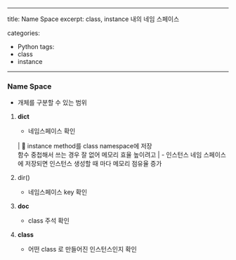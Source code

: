 ---
title: Name Space
excerpt: class, instance 내의 네임 스페이스

categories:
  - Python
tags:
  - class
  - instance
----
### Name Space
- 개체를 구분할 수 있는 범위

1. __dict__
   - 네임스페이스 확인
   
   | 📌 instance method를 class namespace에 저장 <br/> 함수 중첩해서 쓰는 경우 잘 없어 메모리 효율 높이려고 
   | - 인스턴스 네임 스페이스에 저장되면 인스턴스 생성할 때 마다 메모리 점유율 증가 
2. dir()
   - 네임스페이스 key 확인
3. __doc__
   - class 주석 확인
4. __class__
   - 어떤 class 로 만들어진 인스턴스인지 확인
